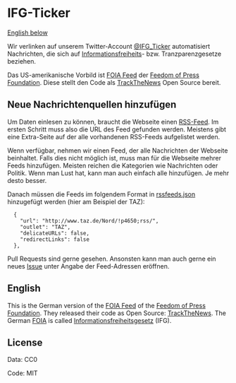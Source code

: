 # IFG-Ticker

[English below](#english)

Wir verlinken auf unserem Twitter-Account [@IFG_Ticker](https://twitter.com/IFG_Ticker) automatisiert Nachrichten, die sich auf
[Informationsfreiheits](https://de.wikipedia.org/wiki/Informationsfreiheitsgesetz)- bzw. Tranzparenzgesetze beziehen.

Das US-amerikanische Vorbild ist [FOIA Feed](https://twitter.com/FOIAFeed) der [Feedom of Press Foundation](https://freedom.press/). Diese stellt den Code als [TrackTheNews](https://github.com/freedomofpress/trackthenews) Open Source bereit.

## Neue Nachrichtenquellen hinzufügen

Um Daten einlesen zu können, braucht die Webseite einen [RSS-Feed](<https://de.wikipedia.org/wiki/RSS_(Web-Feed)>). Im ersten Schritt muss also die URL des Feed gefunden werden. Meistens gibt eine Extra-Seite auf der alle vorhandenen RSS-Feeds aufgelistet werden.

Wenn verfügbar, nehmen wir einen Feed, der alle Nachrichten der Webseite beinhaltet. Falls dies nicht möglich ist, muss man für die Webseite mehrer Feeds hinzufügen. Meisten reichen die Kategorien wie Nachrichten oder Politik. Wenn man Lust hat, kann man auch einfach alle hinzufügen. Je mehr desto besser.

Danach müssen die Feeds im folgendem Format in [rssfeeds.json](ttnconfig/rssfeeds.json) hinzugefügt werden (hier am Beispiel der TAZ):

```
  {
    "url": "http://www.taz.de/Nord/!p4650;rss/",
    "outlet": "TAZ",
    "delicateURLs": false,
    "redirectLinks": false
  },
```

Pull Requests sind gerne gesehen. Ansonsten kann man auch gerne ein neues [Issue](https://github.com/jfilter/ifg-ticker/issues/new) unter Angabe der Feed-Adressen eröffnen.

## English

<a name="english"/>

This is the German version of the [FOIA Feed](https://twitter.com/FOIAFeed) of the [Feedom of Press Foundation](https://freedom.press/). They released their code as Open Source: [TrackTheNews](https://github.com/freedomofpress/trackthenews). The German [FOIA](<https://en.wikipedia.org/wiki/Freedom_of_Information_Act_(United_States)>) is called [Informationsfreiheitsgesetz](https://de.wikipedia.org/wiki/Informationsfreiheitsgesetz) (IFG).

## License

Data: CC0

Code: MIT
